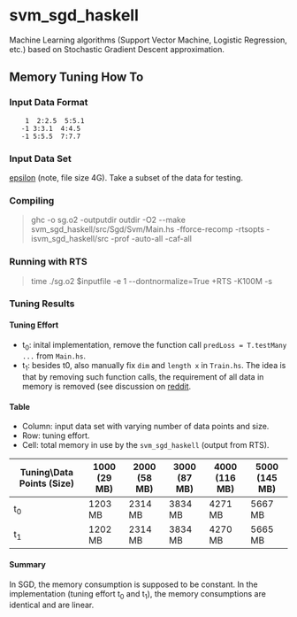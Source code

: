 svm\_sgd\_haskell
=========

Machine Learning algorithms (Support Vector Machine, Logistic Regression, etc.)  based on Stochastic Gradient Descent approximation.

Memory Tuning How To
--------

### Input Data Format

        1  2:2.5  5:5.1 
       -1 3:3.1  4:4.5
       -1 5:5.5  7:7.7

### Input Data Set

[epsilon](http://www.csie.ntu.edu.tw/~cjlin/libsvmtools/datasets/binary/epsilon_normalized.bz2) (note, file size 4G). Take a subset of the data for testing.

### Compiling

> ghc -o sg.o2 -outputdir outdir -O2 --make svm_sgd_haskell/src/Sgd/Svm/Main.hs -fforce-recomp -rtsopts -isvm_sgd_haskell/src -prof -auto-all -caf-all 

### Running with RTS

> time ./sg.o2 $inputfile -e 1 --dontnormalize=True +RTS -K100M -s

### Tuning Results

#### Tuning Effort
* t<sub>0</sub>: inital implementation, remove the function call `predLoss = T.testMany ...` from `Main.hs`. 
* t<sub>1</sub>: besides t0, also manually fix `dim` and `length x` in `Train.hs`. The idea is that by removing such function calls, the requirement of all data in memory is removed (see discussion on [reddit](http://www.reddit.com/r/haskell/comments/2og2i6/ask_for_review_my_first_haskell_project_machine/).

#### Table
* Column: input data set with varying number of data points and size.
* Row: tuning effort.
* Cell: total memory in use by the `svm_sgd_haskell` (output from RTS).

Tuning\Data Points (Size) | 1000 (29 MB) | 2000 (58 MB) | 3000 (87 MB) | 4000 (116 MB) | 5000 (145 MB)
-------------------------|--------------|--------------|--------------|---------------|--------------
t<sub>0</sub> | 1203 MB | 2314 MB | 3834 MB | 4271 MB | 5667 MB 
t<sub>1</sub> | 1202 MB | 2314 MB | 3834 MB | 4270 MB | 5665 MB 

#### Summary

In SGD, the memory consumption is supposed to be constant. In the implementation (tuning effort t<sub>0</sub> and t<sub>1</sub>), the memory consumptions are identical and are linear. 
